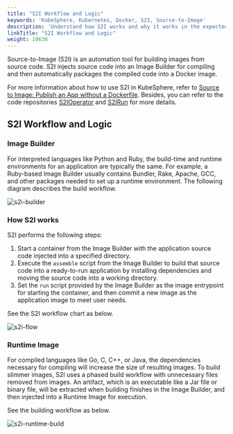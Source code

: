 ```yaml
---
title: "S2I Workflow and Logic"
keywords: 'KubeSphere, Kubernetes, Docker, S2I, Source-to-Image'
description: 'Understand how S2I works and why it works in the expected way.'
linkTitle: "S2I Workflow and Logic"
weight: 10630
---
```


Source-to-Image (S2I) is an automation tool for building images from source code. S2I injects source code into an Image Builder for compiling and then automatically packages the compiled code into a Docker image.

For more information about how to use S2I in KubeSphere, refer to [Source to Image: Publish an App without a Dockerfile](../source-to-image/). Besides, you can refer to the code repositories [S2IOperator](https://github.com/kubesphere/s2ioperator#source-to-image-operator) and [S2IRun](https://github.com/kubesphere/s2irun#s2irun) for more details.

## S2I Workflow and Logic

### Image Builder

For interpreted languages like Python and Ruby, the build-time and runtime environments for an application are typically the same. For example, a Ruby-based Image Builder usually contains Bundler, Rake, Apache, GCC, and other packages needed to set up a runtime environment. The following diagram describes the build workflow.

![s2i-builder](/images/docs/v3.3/project-user-guide/image-builder/s2i-intro/s2i-builder.png)

### How S2I works

S2I performs the following steps:

1. Start a container from the Image Builder with the application source code injected into a specified directory.
2. Execute the `assemble` script from the Image Builder to build that source code into a ready-to-run application by installing dependencies and moving the source code into a working directory.
3. Set the `run` script provided by the Image Builder as the image entrypoint for starting the container, and then commit a new image as the application image to meet user needs.

See the S2I workflow chart as below.

![s2i-flow](/images/docs/v3.3/project-user-guide/image-builder/s2i-intro/s2i-flow.png)

### Runtime Image

For compiled languages like Go, C, C++, or Java, the dependencies necessary for compiling will increase the size of resulting images. To build slimmer images, S2I uses a phased build workflow with unnecessary files removed from images. An artifact, which is an executable like a Jar file or binary file, will be extracted when building finishes in the Image Builder, and then injected into a Runtime Image for execution.

See the building workflow as below.

![s2i-runtime-build](/images/docs/v3.3/project-user-guide/image-builder/s2i-intro/s2i-runtime-build.png)